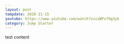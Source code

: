 ```yaml
---
layout: post
tempdate: 2020-11-15
youtube: https://www.youtube.com/watch?v=ixWPx79g3yk
category: Jump Starter
---
```

test content